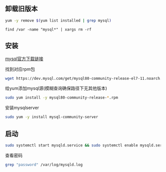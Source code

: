 ## 卸载旧版本

```sh
yum -y remove $(yum list installed | grep mysql)
```

```
find /var -name "mysql*" | xargs rm -rf
```
## 安装

[mysql官方下载链接](https://dev.mysql.com/downloads/)

找到对应rpm包

```sh
wget https://dev.mysql.com/get/mysql80-community-release-el7-11.noarch.rpm
```

给yum添加mysql源(模糊查询确保路径下无其他版本)

```sh
sudo yum install -y mysql80-community-release-*.rpm
```

安装mysqlserver

```sh
sudo yum -y install mysql-community-server
```

## 启动

```sh
sudo systemctl start mysqld.service && sudo systemctl enable mysqld.service
```

查看密码

```sh
grep "password" /var/log/mysqld.log
```